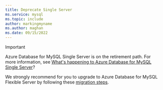 ```yaml
---
title: Deprecate Single Server
ms.service: mysql
ms.topic: include
author: markingmyname
ms.author: maghan
ms.date: 09/15/2022
---
```


>[!Important]
>Azure Database for MySQL Single Server is on the retirement path. For more information, see [What's happening to Azure Database for MySQL Single Server](../single-server/whats-happening-to-mysql-single-server.md)?
>
>We strongly recommend for you to upgrade to Azure Database for MySQL Flexible Server by following these [migration steps](../single-server/whats-happening-to-mysql-single-server.md#migrate-from-a-single-server-instance-to-a-flexible-server-instance).